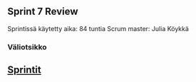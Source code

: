 ## Sprint 7 Review

Sprintissä käytetty aika: 84 tuntia
Scrum master: Julia Köykkä

### Väliotsikko

## [Sprintit](SprintList.md)
